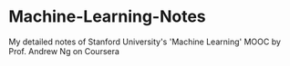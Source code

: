 # Machine-Learning-Notes
My detailed notes of Stanford University's 'Machine Learning' MOOC by Prof. Andrew Ng on Coursera
